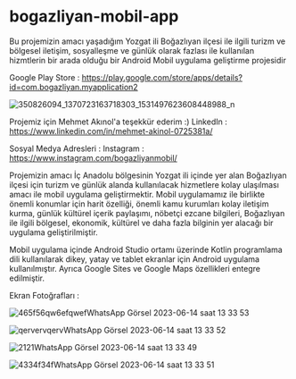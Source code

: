 # bogazliyan-mobil-app
Bu projemizin amacı yaşadığım Yozgat ili Boğazlıyan ilçesi ile ilgili turizm ve bölgesel iletişim, sosyalleşme ve günlük olarak fazlası ile kullanılan hizmtlerin bir arada olduğu bir Android Mobil uygulama geliştirme projesidir


Google Play Store : https://play.google.com/store/apps/details?id=com.bogazliyan.myapplication2


![350826094_1370723163718303_1531497623608448988_n](https://github.com/denizzhansahin/bogazliyan-mobil-app/assets/95483485/e02ee35f-d147-4fa2-833e-f4b3981fd692)


Projemiz için Mehmet Akınol'a teşekkür ederim :) LinkedIn : https://www.linkedin.com/in/mehmet-akinol-0725381a/

Sosyal Medya Adresleri : Instagram : https://www.instagram.com/bogazliyanmobil/

Projemizin amacı İç Anadolu bölgesinin Yozgat ili içinde yer alan Boğazlıyan ilçesi için turizm ve günlük alanda kullanılacak hizmetlere kolay ulaşılması amacı ile mobil uygulama geliştirmektir. Mobil uygulamamız ile birlikte önemli konumlar için harit özelliği, önemli kamu kurumları kolay iletişim kurma, günlük kültürel içerik paylaşımı, nöbetçi ezcane bilgileri, Boğazlıyan ile ilgili bölgesel, ekonomik, kültürel ve daha fazla bilginin yer alacağı bir uygulama geliştirilmiştir.

Mobil uygulama içinde Android Studio ortamı üzerinde Kotlin programlama dili kullanılarak dikey, yatay ve tablet ekranlar için Android uygulama kullanılmıştır. Ayrıca Google Sites ve Google Maps özellikleri entegre edilmiştir.

Ekran Fotoğrafları : 

![465f56qw6efqwefWhatsApp Görsel 2023-06-14 saat 13 33 53](https://github.com/denizzhansahin/bogazliyan-mobil-app/assets/95483485/de63a1e2-8643-4e0a-9ad1-371d5508120d)



![qervervqervWhatsApp Görsel 2023-06-14 saat 13 33 52](https://github.com/denizzhansahin/bogazliyan-mobil-app/assets/95483485/76e8712b-b254-498b-ac0d-c8266f66a96f)



![2121WhatsApp Görsel 2023-06-14 saat 13 33 49](https://github.com/denizzhansahin/bogazliyan-mobil-app/assets/95483485/eaaa95b5-b152-4519-9d6e-d48b824def2c)



![4334f34fWhatsApp Görsel 2023-06-14 saat 13 33 51](https://github.com/denizzhansahin/bogazliyan-mobil-app/assets/95483485/e6f67592-6465-49a7-bf32-4875167c0efd)

